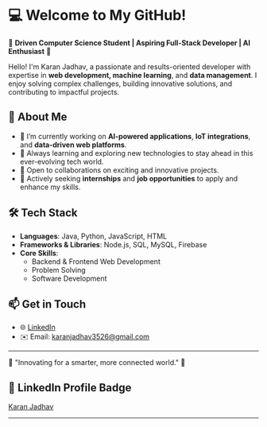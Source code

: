 # 💻 Welcome to My GitHub!  

🌟 **Driven Computer Science Student | Aspiring Full-Stack Developer | AI Enthusiast** 🌟  

Hello! I'm Karan Jadhav, a passionate and results-oriented developer with expertise in **web development, machine learning**, and **data management**. I enjoy solving complex challenges, building innovative solutions, and contributing to impactful projects.  

## 🚀 **About Me**  
- 🔭 I’m currently working on **AI-powered applications**, **IoT integrations**, and **data-driven web platforms**.  
- 🌱 Always learning and exploring new technologies to stay ahead in this ever-evolving tech world.  
- 🤝 Open to collaborations on exciting and innovative projects.  
- 💼 Actively seeking **internships** and **job opportunities** to apply and enhance my skills.  

## 🛠 **Tech Stack**  
- **Languages**: Java, Python, JavaScript, HTML  
- **Frameworks & Libraries**: Node.js, SQL, MySQL, Firebase  
- **Core Skills**:  
  - Backend & Frontend Web Development  
  - Problem Solving  
  - Software Development  

## 📫 **Get in Touch**  
- 🌐 [LinkedIn](https://www.linkedin.com/in/karan-jadhav-699750195/ )  
- ✉️ Email: karanjadhav3526@gmail.com  

---

🌟 "Innovating for a smarter, more connected world." 🌟  

## 🔗 **LinkedIn Profile Badge**  
<div class="badge-base LI-profile-badge" data-locale="en_US" data-size="large" data-theme="dark" data-type="HORIZONTAL" data-vanity="karan-jadhav-699750195" data-version="v1"><a class="badge-base__link LI-simple-link" href="https://in.linkedin.com/in/karan-jadhav-699750195?trk=profile-badge">Karan Jadhav</a></div>  

---
